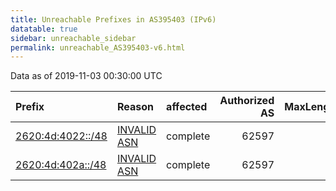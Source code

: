 ```yaml
---
title: Unreachable Prefixes in AS395403 (IPv6)
datatable: true
sidebar: unreachable_sidebar
permalink: unreachable_AS395403-v6.html
---
```


Data as of 2019-11-03 00:30:00 UTC


<div class="datatable-begin"></div>

| Prefix                                                       | Reason                                                                                                    | affected   |   Authorized AS |   MaxLength | Anchor                           |   unreachable /48s |
|:-------------------------------------------------------------|:----------------------------------------------------------------------------------------------------------|:-----------|----------------:|------------:|:---------------------------------|-------------------:|
| [2620:4d:4022::/48](https://stat.ripe.net/2620:4d:4022::/48) | [INVALID ASN](https://rpki-validator.ripe.net/announcement-preview?asn=AS395403&prefix=2620:4d:4022::/48) | complete   |           62597 |          48 | [ARIN](unreachable_ARIN-v6.html) |                  1 |
| [2620:4d:402a::/48](https://stat.ripe.net/2620:4d:402a::/48) | [INVALID ASN](https://rpki-validator.ripe.net/announcement-preview?asn=AS395403&prefix=2620:4d:402a::/48) | complete   |           62597 |          48 | [ARIN](unreachable_ARIN-v6.html) |                  1 |

<div class="datatable-end"></div>